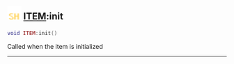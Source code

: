 ## <img src="../../.gitbook/assets/shared.png" width="32" height="32" /> [ITEM](../item/README.md):init

```lua
void ITEM:init()
```

Called when the item is initialized<br>


--------
